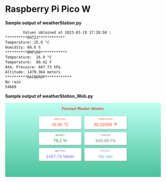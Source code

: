 # Raspberry Pi Pico W

**Sample output of weatherStation.py**

```
		Values obtained at 2023-03-18 17:28:58 : 
**********DHT22************
Temperature: 25.9 °C
Humidity: 68.6 %
**********BMP180************
Temperature:  26.9 °C
Temperature:  80.42 F
Atm. Pressure: 847.73 hPa
Altitude: 1479.364 meters
**********RAINDROP************
No rain
54669
```

**Sample output of weatherStation_Web.py**

<img src="img.png">